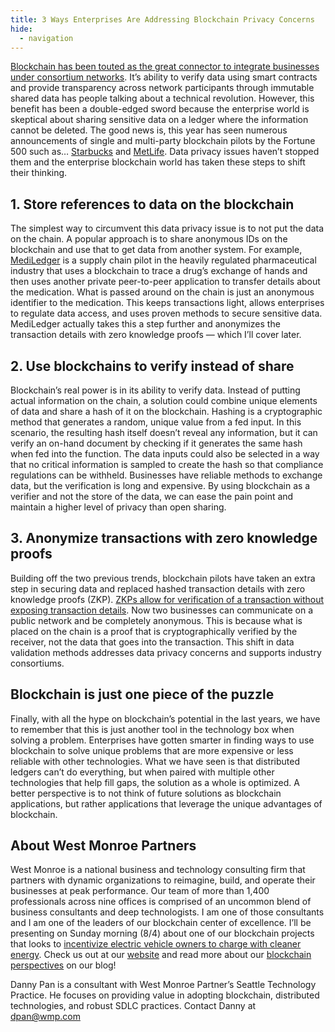 ```yaml
---
title: 3 Ways Enterprises Are Addressing Blockchain Privacy Concerns
hide:
  - navigation
---
```


[Blockchain has been touted as the great connector to integrate businesses under consortium networks](https://www.forbes.com/sites/andrewarnold/2019/02/21/why-2019-may-become-the-year-of-enterprise-blockchain/#66c9e516427e). It’s ability to verify data using smart contracts and provide transparency across network participants through immutable shared data has people talking about a technical revolution. However, this benefit has been a double-edged sword because the enterprise world is skeptical about sharing sensitive data on a ledger where the information cannot be deleted. The good news is, this year has seen numerous announcements of single and multi-party blockchain pilots by the Fortune 500 such as… [Starbucks](https://news.microsoft.com/transform/starbucks-turns-to-technology-to-brew-up-a-more-personal-connection-with-its-customers/) and [MetLife](https://www.forbes.com/sites/stevenehrlich/2019/06/19/metlife-plans-to-disrupt-2-7-trillion-life-insurance-industry-using-ethereum-blockchain/#3e9a87277022). Data privacy issues haven’t stopped them and the enterprise blockchain world has taken these steps to shift their thinking.

## 1. Store references to data on the blockchain
The simplest way to circumvent this data privacy issue is to not put the data on the chain. A popular approach is to share anonymous IDs on the blockchain and use that to get data from another system. For example, [MediLedger](https://www.mediledger.com/) is a supply chain pilot in the heavily regulated pharmaceutical industry that uses a blockchain to trace a drug’s exchange of hands and then uses another private peer-to-peer application to transfer details about the medication. What is passed around on the chain is just an anonymous identifier to the medication. This keeps transactions light, allows enterprises to regulate data access, and uses proven methods to secure sensitive data. MediLedger actually takes this a step further and anonymizes the transaction details with zero knowledge proofs — which I’ll cover later.

## 2. Use blockchains to verify instead of share
Blockchain’s real power is in its ability to verify data. Instead of putting actual information on the chain, a solution could combine unique elements of data and share a hash of it on the blockchain. Hashing is a cryptographic method that generates a random, unique value from a fed input. In this scenario, the resulting hash itself doesn’t reveal any information, but it can verify an on-hand document by checking if it generates the same hash when fed into the function. The data inputs could also be selected in a way that no critical information is sampled to create the hash so that compliance regulations can be withheld. Businesses have reliable methods to exchange data, but the verification is long and expensive. By using blockchain as a verifier and not the store of the data, we can ease the pain point and maintain a higher level of privacy than open sharing.

## 3. Anonymize transactions with zero knowledge proofs
Building off the two previous trends, blockchain pilots have taken an extra step in securing data and replaced hashed transaction details with zero knowledge proofs (ZKP). [ZKPs allow for verification of a transaction without exposing transaction details](https://hackernoon.com/wtf-is-zero-knowledge-proof-be5b49735f27). Now two businesses can communicate on a public network and be completely anonymous. This is because what is placed on the chain is a proof that is cryptographically verified by the receiver, not the data that goes into the transaction. This shift in data validation methods addresses data privacy concerns and supports industry consortiums.

## Blockchain is just one piece of the puzzle

Finally, with all the hype on blockchain’s potential in the last years, we have to remember that this is just another tool in the technology box when solving a problem. Enterprises have gotten smarter in finding ways to use blockchain to solve unique problems that are more expensive or less reliable with other technologies. What we have seen is that distributed ledgers can’t do everything, but when paired with multiple other technologies that help fill gaps, the solution as a whole is optimized. A better perspective is to not think of future solutions as blockchain applications, but rather applications that leverage the unique advantages of blockchain.

## About West Monroe Partners

West Monroe is a national business and technology consulting firm that partners with dynamic organizations to reimagine, build, and operate their businesses at peak performance. Our team of more than 1,400 professionals across nine offices is comprised of an uncommon blend of business consultants and deep technologists. I am one of those consultants and I am one of the leaders of our blockchain center of excellence. I’ll be presenting on Sunday morning (8/4) about one of our blockchain projects that looks to [incentivize electric vehicle owners to charge with cleaner energy](https://trufflecon2019.sched.com/event/RHIR/driving-renewable-energy-usage-with-blockchain-and-electric-vehicles). Check us out at our [website](https://www.westmonroepartners.com/) and read more about our [blockchain perspectives](https://blog.westmonroepartners.com/?s=blockchain) on our blog!

Danny Pan is a consultant with West Monroe Partner’s Seattle Technology Practice. He focuses on providing value in adopting blockchain, distributed technologies, and robust SDLC practices. Contact Danny at [dpan@wmp.com](mailto:dpan@wmp.com)
